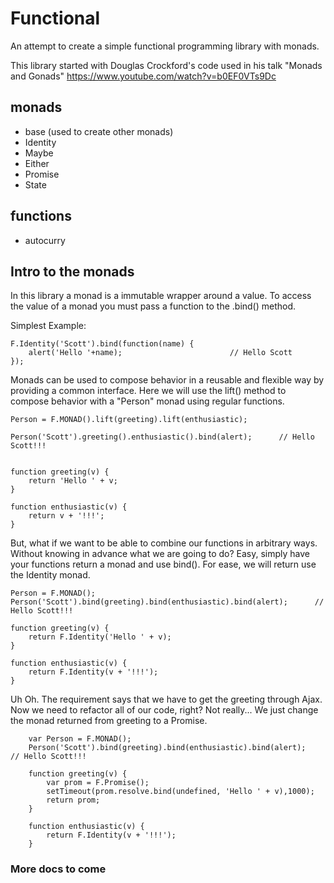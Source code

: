 # Functional

An attempt to create a simple functional programming library with monads.

This library started with Douglas Crockford's code used in his talk "Monads and Gonads"
<https://www.youtube.com/watch?v=b0EF0VTs9Dc>

## monads
* base (used to create other monads)
* Identity
* Maybe
* Either
* Promise
* State

## functions
* autocurry


## Intro to the monads

In this library a monad is a immutable wrapper around a value.
To access the value of a monad you must pass a function to the .bind() method.

Simplest Example:

    F.Identity('Scott').bind(function(name) {
        alert('Hello '+name);                        // Hello Scott
    });



Monads can be used to compose behavior in a reusable and flexible way by providing a common interface.
Here we will use the lift() method to compose behavior with a "Person" monad using regular functions.

    Person = F.MONAD().lift(greeting).lift(enthusiastic);

    Person('Scott').greeting().enthusiastic().bind(alert);      // Hello Scott!!!


    function greeting(v) {
        return 'Hello ' + v;
    }

    function enthusiastic(v) {
        return v + '!!!';
    }


But, what if we want to be able to combine our functions in arbitrary ways. Without knowing in advance
what we are going to do?  Easy, simply have your functions return a monad and use bind(). For ease, we will
return use the Identity monad.

    Person = F.MONAD();
    Person('Scott').bind(greeting).bind(enthusiastic).bind(alert);      // Hello Scott!!!

    function greeting(v) {
        return F.Identity('Hello ' + v);
    }

    function enthusiastic(v) {
        return F.Identity(v + '!!!');
    }

Uh Oh.  The requirement says that we have to get the greeting through Ajax.  Now we need to refactor all of our code, right?
Not really...  We just change the monad returned from greeting to a Promise.

        var Person = F.MONAD();
        Person('Scott').bind(greeting).bind(enthusiastic).bind(alert);      // Hello Scott!!!

        function greeting(v) {
            var prom = F.Promise();
            setTimeout(prom.resolve.bind(undefined, 'Hello ' + v),1000);
            return prom;
        }

        function enthusiastic(v) {
            return F.Identity(v + '!!!');
        }
### More docs to come